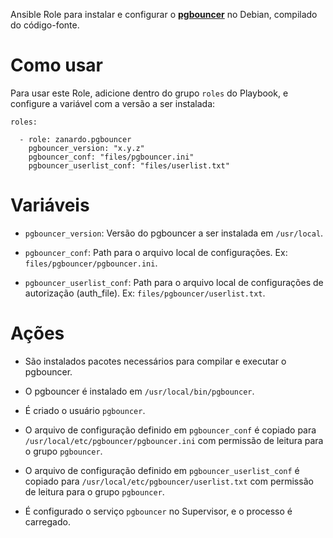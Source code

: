 Ansible Role para instalar e configurar o
**[pgbouncer](https://pgbouncer.github.io/)** no Debian, compilado do
código-fonte.

# Como usar

Para usar este Role, adicione dentro do grupo ``roles`` do Playbook, e configure
a variável com a versão a ser instalada:

```
roles:

  - role: zanardo.pgbouncer
  	pgbouncer_version: "x.y.z"
	pgbouncer_conf: "files/pgbouncer.ini"
	pgbouncer_userlist_conf: "files/userlist.txt"
```

# Variáveis

 - ``pgbouncer_version``: Versão do pgbouncer a ser instalada em ``/usr/local``.

 - ``pgbouncer_conf``: Path para o arquivo local de configurações. Ex: 
   ``files/pgbouncer/pgbouncer.ini``.

 - ``pgbouncer_userlist_conf``: Path para o arquivo local de configurações de
   autorização (auth_file). Ex: ``files/pgbouncer/userlist.txt``.

# Ações

 - São instalados pacotes necessários para compilar e executar o pgbouncer.

 - O pgbouncer é instalado em ``/usr/local/bin/pgbouncer``.

 - É criado o usuário ``pgbouncer``.

 - O arquivo de configuração definido em ``pgbouncer_conf`` é copiado para 
   ``/usr/local/etc/pgbouncer/pgbouncer.ini`` com permissão de leitura para
   o grupo ``pgbouncer``.

 - O arquivo de configuração definido em ``pgbouncer_userlist_conf`` é copiado
   para ``/usr/local/etc/pgbouncer/userlist.txt`` com permissão de leitura para o
   grupo ``pgbouncer``.

 - É configurado o serviço ``pgbouncer`` no Supervisor, e o processo é
   carregado.
